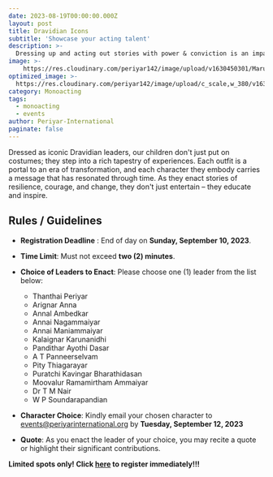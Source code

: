 ```yaml
---
date: 2023-08-19T00:00:00.000Z
layout: post
title: Dravidian Icons
subtitle: 'Showcase your acting talent'
description: >-
  Dressing up and acting out stories with power & conviction is an impactful way for young actors to express themselves.
image: >-
    https://res.cloudinary.com/periyar142/image/upload/v1630450301/Maruvedam_ppgszl.jpg
optimized_image: >-
  https://res.cloudinary.com/periyar142/image/upload/c_scale,w_380/v1630450301/Maruvedam_ppgszl.jpg
category: Monoacting
tags:
  - monoacting
  - events
author: Periyar-International
paginate: false
---
```


Dressed as iconic Dravidian leaders, our children don't just put on costumes; they step into a rich tapestry of experiences. Each outfit is a portal to an era of transformation, and each character they embody carries a message that has resonated through time. As they enact stories of resilience, courage, and change, they don't just entertain – they educate and inspire.

## Rules / Guidelines

- **Registration Deadline** : End of day on **Sunday, September 10, 2023**.
- **Time Limit**: Must not exceed **two (2) minutes**.
- **Choice of Leaders to Enact**: Please choose one (1) leader from the list below:
  - Thanthai Periyar
  - Arignar Anna
  - Annal Ambedkar
  - Annai Nagammaiyar
  - Annai Maniammaiyar
  - Kalaignar Karunanidhi
  - Pandithar Ayothi Dasar
  - A T Panneerselvam
  - Pity Thiagarayar
  - Puratchi Kavingar Bharathidasan
  - Moovalur Ramamirtham Ammaiyar
  - Dr T M Nair
  - W P Soundarapandian
  
- **Character Choice**: Kindly email your chosen character to [events@periyarinternational.org](mailto:events@periyarinternational.org) by **Tuesday, September 12, 2023**
- **Quote**: As you enact the leader of your choice, you may recite a quote or highlight their significant contributions.

**Limited spots only! Click [here](/register/) to register immediately!!!**